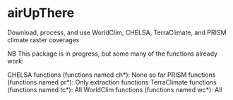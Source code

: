 # airUpThere
Download, process, and use WorldClim, CHELSA, TerraClimate, and PRISM climate raster coverages

NB This package is in progress, but some many of the functions already work:

CHELSA functions (functions named ch*): None so far
PRISM functions (functions named pr*): Only extraction functions
TerraClimate functions (functions named tc*): All
WorldClim functions (functions named wc*): All
